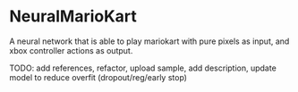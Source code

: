 # NeuralMarioKart
A neural network that is able to play mariokart with pure pixels as input, and xbox controller actions as output.

TODO: 
add references, refactor, upload sample, add description, update model to reduce overfit (dropout/reg/early stop)
